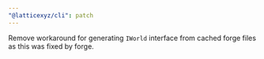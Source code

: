 ```yaml
---
"@latticexyz/cli": patch
---
```


Remove workaround for generating `IWorld` interface from cached forge files as this was fixed by forge.
